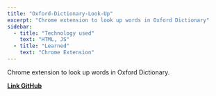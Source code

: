 ```yaml
---
title: "Oxford-Dictionary-Look-Up"
excerpt: "Chrome extension to look up words in Oxford Dictionary"
sidebar:
  - title: "Technology used"
    text: "HTML, JS"
  - title: "Learned"
    text: "Chrome Extension"
---
```


Chrome extension to look up words in Oxford Dictionary.

[**Link GitHub**](https://github.com/ngntrgduc/Oxford-Dictionary-Look-Up)
